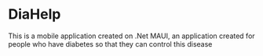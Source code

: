 # DiaHelp
This is a mobile application created on .Net MAUI, an application created for people who have diabetes so that they can control this disease
